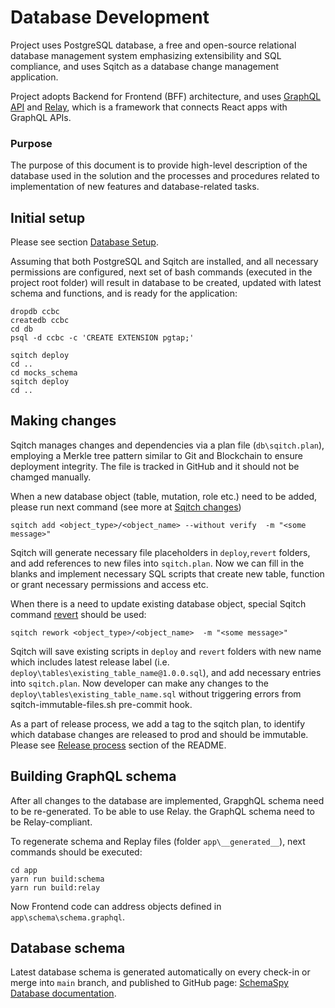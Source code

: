 # Database Development

Project uses PostgreSQL database, a free and open-source relational database management system emphasizing extensibility and SQL compliance, and uses Sqitch as a database change management application.

Project adopts Backend for Frontend (BFF) architecture, and uses [GraphQL API](http://graphql.org/learn/) and [Relay](https://facebook.github.io/relay/), which is a framework that connects React apps with GraphQL APIs. 


### Purpose

The purpose of this document is to provide high-level description of the database used in the solution and the processes and procedures related to implementation of new features and database-related tasks.

## Initial setup

Please see section [Database Setup](../README.md#database-setup). 

Assuming that both PostgreSQL and Sqitch are installed, and all necessary permissions are configured, next set of bash commands (executed in the project root folder) will result in database to be created, updated with latest schema and functions, and is ready for the application:

```
dropdb ccbc
createdb ccbc
cd db 
psql -d ccbc -c 'CREATE EXTENSION pgtap;'

sqitch deploy
cd ..
cd mocks_schema
sqitch deploy
cd ..
```

## Making changes 

Sqitch manages changes and dependencies via a plan file (`db\sqitch.plan`), employing a Merkle tree pattern similar to Git and Blockchain to ensure deployment integrity. The file is tracked in GitHub and it should not be chamged manually.

When a new database object (table, mutation, role etc.) need to be added, please run next command (see more at [Sqitch changes](../db/README.md#sqitch-changes))

```
sqitch add <object_type>/<object_name> --without verify  -m "<some message>"
```

Sqitch will generate necessary file placeholders in `deploy`,`revert` folders, and add references to new files into `sqitch.plan`. Now we can fill in the blanks and implement necessary SQL scripts that create new table, function or grant necessary permissions and access etc.

When there is a need to update existing database object, special Sqitch command [revert](https://sqitch.org/docs/manual/sqitch-revert/) should be used:

```
sqitch rework <object_type>/<object_name>  -m "<some message>"
```

Sqitch will save existing scripts in `deploy` and `revert` folders with new name which includes latest release label (i.e. `deploy\tables\existing_table_name@1.0.0.sql`), and add necessary entries into `sqitch.plan`.
Now developer can make any changes to the `deploy\tables\existing_table_name.sql` without triggering errors from sqitch-immutable-files.sh pre-commit hook.

As a part of release process, we add a tag to the sqitch plan, to identify which database changes are released to prod and should be immutable. Please see [Release process](../README.md#release-process) section of the README.



## Building GraphQL schema

After all changes to the database are implemented, GrapghQL schema need to be re-generated. 
To be able to use Relay. the GraphQL schema need to be Relay-compliant. 

To regenerate schema and Replay files (folder `app\__generated__`), next commands should be executed:

```
cd app
yarn run build:schema
yarn run build:relay
```

Now Frontend code can address objects defined in `app\schema\schema.graphql`.

## Database schema

Latest database schema is generated automatically on every check-in or merge into `main` branch, and published to GitHub page: 
[SchemaSpy Database documentation](https://bcgov.github.io/CONN-CCBC-portal/schemaspy/).

